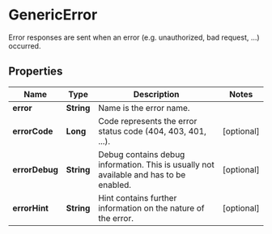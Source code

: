 

# GenericError

Error responses are sent when an error (e.g. unauthorized, bad request, ...) occurred.
## Properties

Name | Type | Description | Notes
------------ | ------------- | ------------- | -------------
**error** | **String** | Name is the error name. | 
**errorCode** | **Long** | Code represents the error status code (404, 403, 401, ...). |  [optional]
**errorDebug** | **String** | Debug contains debug information. This is usually not available and has to be enabled. |  [optional]
**errorHint** | **String** | Hint contains further information on the nature of the error. |  [optional]



